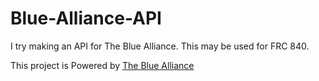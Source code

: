 # Blue-Alliance-API
I try making an API for The Blue Alliance. This may be used for FRC 840.

This project is Powered by [The Blue Alliance](https://www.thebluealliance.com/)